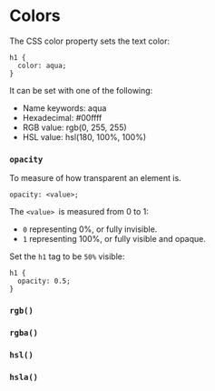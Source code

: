 # Colors 
The CSS color property sets the text color:
```
h1 {
  color: aqua;
}
```
It can be set with one of the following:
* Name keywords: aqua
* Hexadecimal: #00ffff
* RGB value: rgb(0, 255, 255)
* HSL value: hsl(180, 100%, 100%)


### `opacity`
To measure of how transparent an element is.
```
opacity: <value>;

```
The `<value> `is measured from 0 to 1:
* `0` representing 0%, or fully invisible.
* `1` representing 100%, or fully visible and opaque.

Set the `h1` tag to be `50%` visible:

```
h1 {
  opacity: 0.5;
}
```

### `rgb()`
### `rgba()`
### `hsl()`
### `hsla()`